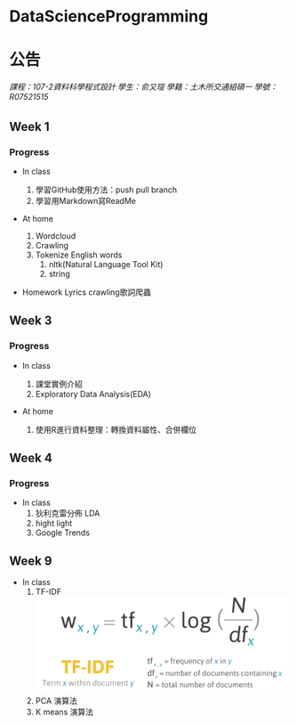 # DataScienceProgramming

公告
=============

###### 課程：107-2資料科學程式設計 學生：俞又瑄 學籍：土木所交通組碩一 學號：R07521515 ######

Week 1
----
### Progress ###
* In class
  1. 學習GitHub使用方法：push pull branch
  2. 學習用Markdown寫ReadMe
 
* At home
  1. Wordcloud
  2. Crawling
  3. Tokenize English words
      1. nltk(Natural Language Tool Kit)
      2. string

* Homework
  Lyrics crawling歌詞爬蟲

Week 3
----
### Progress ###
* In class
  1. 課堂實例介紹
  2. Exploratory Data Analysis(EDA)
 
* At home
  1. 使用R進行資料整理：轉換資料屬性、合併欄位

Week 4
----
### Progress ###
* In class
  1. 狄利克雷分佈 LDA
	1. hight light
  2. Google Trends
 
Week 9
---
* In class
  1. TF-IDF
![image](https://github.com/YuShuanYu/DataScienceProgramming/blob/master/TF_IDF/%E8%9E%A2%E5%B9%95%E5%BF%AB%E7%85%A7%202016-04-14%20%E4%B8%8A%E5%8D%881.39.07.png)
  2. PCA 演算法
  3. K means 演算法
